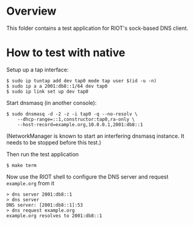 # Overview

This folder contains a test application for RIOT's sock-based DNS client.

# How to test with native

Setup up a tap interface:

    $ sudo ip tuntap add dev tap0 mode tap user $(id -u -n)
    $ sudo ip a a 2001:db8::1/64 dev tap0
    $ sudo ip link set up dev tap0

Start dnsmasq (in another console):

    $ sudo dnsmasq -d -2 -z -i tap0 -q --no-resolv \
        --dhcp-range=::1,constructor:tap0,ra-only \
        --host-record=example.org,10.0.0.1,2001:db8::1

(NetworkManager is known to start an interfering dnsmasq instance. It needs to
be stopped before this test.)

Then run the test application

    $ make term

Now use the RIOT shell to configure the DNS server and request `example.org`
from it

    > dns server 2001:db8::1
    > dns server
    DNS server: [2001:db8::1]:53
    > dns request example.org
    example.org resolves to 2001:db8::1
